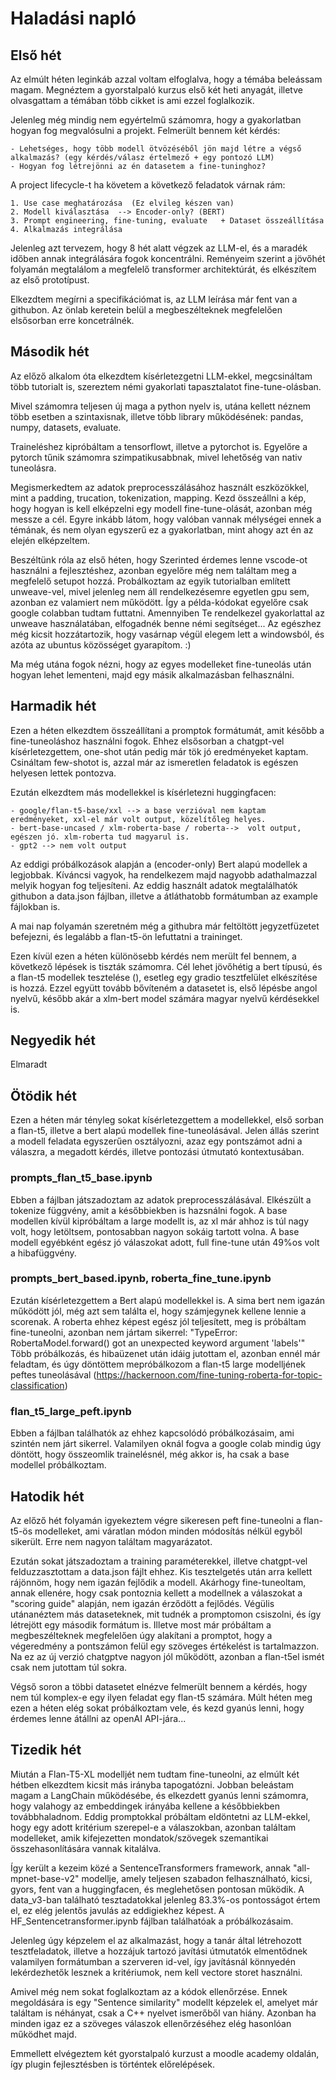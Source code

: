 # Haladási napló

## Első hét

Az elmúlt héten leginkáb azzal voltam elfoglalva, hogy a témába beleássam magam. 
Megnéztem a gyorstalpaló kurzus első két heti anyagát, illetve olvasgattam a témában
több cikket is ami ezzel foglalkozik.

Jelenleg még mindig nem egyértelmű számomra, hogy a gyakorlatban hogyan fog megvalósulni a projekt.
Felmerült bennem két kérdés:

    - Lehetséges, hogy több modell ötvözéséből jön majd létre a végső alkalmazás? (egy kérdés/válasz értelmező + egy pontozó LLM)
    - Hogyan fog létrejönni az én datasetem a fine-tuninghoz?

A project lifecycle-t ha követem a következő feladatok várnak rám:
 
    1. Use case meghatározása  (Ez elvileg készen van)
    2. Modell kiválasztása  --> Encoder-only? (BERT)
    3. Prompt engineering, fine-tuning, evaluate   + Dataset összeállítása
    4. Alkalmazás integrálása

Jelenleg azt tervezem, hogy 8 hét alatt végzek az LLM-el, és a maradék időben annak
integrálására fogok koncentrálni.
Reményeim szerint a jövőhét folyamán megtalálom a megfelelő transformer architektúrát,
és elkészítem az első prototípust.

Elkezdtem megírni a specifikációmat is, az LLM leírása már fent van a githubon.
Az önlab keretein belül a megbeszélteknek megfelelően elsősorban erre koncetrálnék.

## Második hét

Az előző alkalom óta elkezdtem kísérletezgetni LLM-ekkel, megcsináltam több tutorialt is,
szereztem némi gyakorlati tapasztalatot fine-tune-olásban. 

Mivel számomra teljesen új maga a python nyelv is, utána kellett néznem több esetben 
a szintaxisnak, illetve több library működésének: pandas, numpy, datasets, evaluate.

Traineléshez kipróbáltam a tensorflowt, illetve a pytorchot is. Egyelőre a pytorch tűnik számomra szimpatikusabbnak,
mivel lehetőség van nativ tuneolásra.

Megismerkedtem az adatok preprocesszálásához használt eszközökkel, mint a padding, trucation, tokenization, mapping.
Kezd összeállni a kép, hogy hogyan is kell elképzelni egy modell fine-tune-olását, azonban még messze a cél.
Egyre inkább látom, hogy valóban vannak mélységei ennek a témának, és nem olyan egyszerű ez a gyakorlatban, 
mint ahogy azt én az elején elképzeltem. 

Beszéltünk róla az első héten, hogy Szerinted érdemes lenne vscode-ot használni a fejlesztéshez, 
azonban egyelőre még nem találtam meg a megfelelő setupot hozzá.
Probálkoztam az egyik tutorialban említett unweave-vel, mivel jelenleg nem áll rendelkezésemre egyetlen gpu sem, 
azonban ez valamiert nem működött. Így a példa-kódokat egyelőre csak google colabban tudtam futtatni.
Amennyiben Te rendelkezel gyakorlattal az unweave használatában, elfogadnék benne némi segítséget... 
Az egészhez még kicsit hozzátartozik, hogy vasárnap végül elegem lett a windowsból, és azóta az ubuntus közösséget gyarapítom. :)

Ma még utána fogok nézni, hogy az egyes modelleket fine-tuneolás után hogyan lehet lementeni, 
majd egy másik alkalmazásban felhasználni.  

## Harmadik hét

Ezen a héten elkezdtem összeállítani a promptok formátumát, amit később a fine-tuneoláshoz használni fogok.
Ehhez elsősorban a chatgpt-vel kísérletezgettem, one-shot után pedig már tök jó eredményeket kaptam.
Csináltam few-shotot is, azzal már az ismeretlen feladatok is egészen helyesen lettek pontozva.

Ezután elkezdtem más modellekkel is kísérletezni huggingfacen:

    - google/flan-t5-base/xxl --> a base verzióval nem kaptam eredményeket, xxl-el már volt output, közelítőleg helyes.
    - bert-base-uncased / xlm-roberta-base / roberta-->  volt output, egészen jó. xlm-roberta tud magyarul is.
    - gpt2 --> nem volt output

Az eddigi próbálkozások alapján a (encoder-only) Bert alapú modellek a legjobbak. Kíváncsi vagyok, ha 
rendelkezem majd nagyobb adathalmazzal melyik hogyan fog teljesíteni. Az eddig használt adatok megtalálhatók githubon 
a data.json fájlban, illetve a átláthatobb formátumban az example fájlokban is.

A mai nap folyamán szeretném még a githubra már feltöltött jegyzetfüzetet befejezni, és legalább a flan-t5-ön lefuttatni a 
traininget. 

Ezen kívül ezen a héten különösebb kérdés nem merült fel bennem, a következő lépések is tiszták számomra. Cél lehet jövőhétig a 
bert típusú, és a flan-t5 modellek tesztelése (), esetleg egy gradio tesztfelület elkészítése is hozzá. Ezzel együtt tovább bővíteném
a datasetet is, első lépésbe angol nyelvű, később akár a xlm-bert model számára magyar nyelvű kérdésekkel is. 

## Negyedik hét

Elmaradt

## Ötödik hét

Ezen a héten már tényleg sokat kísérletezgettem a modellekkel, első sorban a flan-t5, illetve a bert alapú modellek
fine-tuneolásával.
Jelen állás szerint a modell feladata egyszerűen osztályozni, azaz egy pontszámot adni a válaszra,
a megadott kérdés, illetve pontozási útmutató kontextusában.

### prompts_flan_t5_base.ipynb

Ebben a fájlban játszadoztam az adatok preprocesszálásával. Elkészült a tokenize függvény, amit a későbbiekben is hazsnálni fogok.
A base modellen kívül kipróbáltam a large modellt is, az xl már ahhoz is túl nagy volt, hogy letöltsem, pontosabban nagyon sokáig tartott volna.
A base modell egyébként egész jó válaszokat adott, full fine-tune után 49%os volt a hibafüggvény.

### prompts_bert_based.ipynb, roberta_fine_tune.ipynb

Ezután kísérletezgettem a Bert alapú modellekkel is. A sima bert nem igazán működött jól,
még azt sem találta el, hogy számjegynek kellene lennie a scorenak.
A roberta ehhez képest egész jól teljesített, meg is próbáltam fine-tuneolni, azonban nem jártam sikerrel:
"TypeError: RobertaModel.forward() got an unexpected keyword argument 'labels'"
Több próbálkozás, és hibaüzenet után idáig jutottam el, azonban ennél már feladtam, és úgy döntöttem mepróbálkozom a flan-t5 large modelljének peftes tuneolásával
(https://hackernoon.com/fine-tuning-roberta-for-topic-classification)

### flan_t5_large_peft.ipynb

Ebben a fájlban találhatók az ehhez kapcsolódó próbálkozásaim, ami szintén nem járt sikerrel. Valamilyen oknál fogva
a google colab mindig úgy döntött, hogy összeomlik trainelésnél, még akkor is, ha csak a base modellel próbálkoztam.

## Hatodik hét

Az előző hét folyamán igyekeztem végre sikeresen peft fine-tuneolni a flan-t5-ös modelleket, ami váratlan módon minden
módosítás nélkül egyből sikerült. Erre nem nagyon találtam magyarázatot.

Ezután sokat játszadoztam a training paraméterekkel, illetve chatgpt-vel felduzzasztottam a data.json fájlt ehhez.
Kis tesztelgetés után arra kellett rájönnöm, hogy nem igazán fejlődik a modell. Akárhogy fine-tuneoltam, annak ellenére, hogy csak
pontoznia kellett a modellnek a válaszokat a "scoring guide" alapján, nem igazán érződött a fejlődés.
Végülis utánanéztem más dataseteknek, mit tudnék a promptomon csiszolni, és így létrejött egy második formátum is. 
Illetve most már próbáltam a megbeszélteknek megfelelően úgy alakítani a promptot, hogy a végeredmény a pontszámon felül egy szöveges értékelést is tartalmazzon.
Na ez az új verzió chatgptve nagyon jól működött, azonban a flan-t5el ismét csak nem jutottam túl sokra.

Végső soron a többi datasetet elnézve felmerült bennem a kérdés, hogy nem túl komplex-e egy ilyen feladat egy flan-t5 számára.
Múlt héten meg ezen a héten elég sokat próbálkoztam vele, és kezd gyanús lenni, hogy érdemes lenne átállni az openAI API-jára...


## Tizedik hét

Miután a Flan-T5-XL modelljét nem tudtam fine-tuneolni, az elmúlt két hétben elkezdtem kicsit más irányba tapogatózni.
Jobban beleástam magam a LangChain működésébe, és elkezdett gyanús lenni számomra, hogy valahogy az embeddingek irányába kellene  a későbbiekben továbbhaladnom. Eddig promptokkal próbáltam eldöntetni az LLM-ekkel, hogy egy adott kritérium szerepel-e a válaszokban, azonban találtam modelleket, amik kifejezetten mondatok/szövegek szemantikai összehasonlítására vannak kitalálva.

Így került a kezeim közé a SentenceTransformers framework, annak "all-mpnet-base-v2" modellje, amely teljesen szabadon felhasználható, kicsi, gyors, fent van a huggingfacen, és meglehetősen pontosan működik. A data_v3-ban található tesztadatokkal jelenleg 83.3%-os pontosságot értem el, ez elég jelentős javulás az eddigiekhez képest. A HF_Sentencetransformer.ipynb fájlban találhatóak a próbálkozásaim.

Jelenleg úgy képzelem el az alkalmazást, hogy a tanár által létrehozott tesztfeladatok, illetve a hozzájuk tartozó javítási útmutatók 
elmentődnek valamilyen formátumban a szerveren id-vel, így javításnál könnyedén lekérdezhetők lesznek a kritériumok, nem kell vectore storet használni.

Amivel még nem sokat foglalkoztam az a kódok ellenőrzése. Ennek megoldására is egy "Sentence similarity" modellt képzelek el, amelyet már találtam is néhányat, csak a C++ nyelvet ismerőből van hiány. Azonban ha minden igaz ez a szöveges válaszok ellenőrzéséhez elég hasonlóan működhet majd.

Emmellett elvégeztem két gyorstalpaló kurzust a moodle academy oldalán, így plugin fejlesztésben is történtek előrelépések.